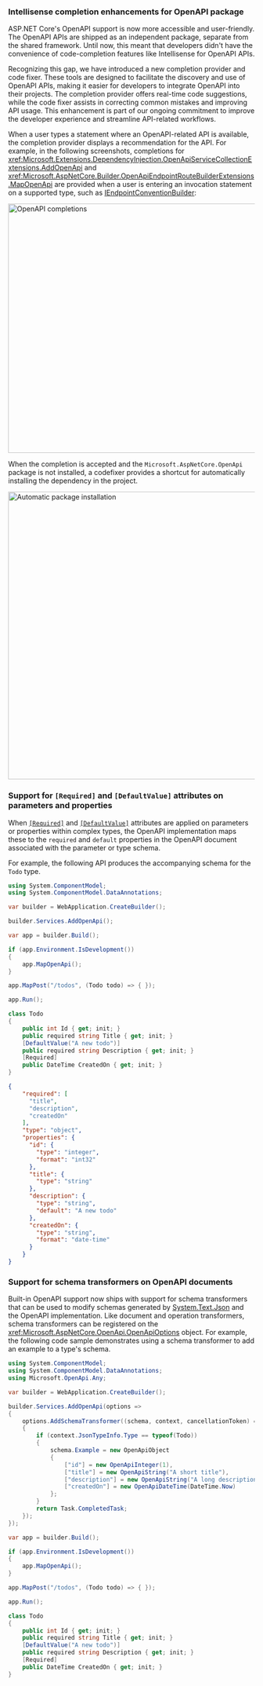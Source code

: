 ### Intellisense completion enhancements for OpenAPI package

ASP.NET Core's OpenAPI support is now more accessible and user-friendly. The OpenAPI APIs are shipped as an independent package, separate from the shared framework. Until now, this meant that developers didn't have the convenience of code-completion features like Intellisense for OpenAPI APIs.

Recognizing this gap, we have introduced a new completion provider and code fixer. These tools are designed to facilitate the discovery and use of OpenAPI APIs, making it easier for developers to integrate OpenAPI into their projects. The completion provider offers real-time code suggestions, while the code fixer assists in correcting common mistakes and improving API usage. This enhancement is part of our ongoing commitment to improve the developer experience and streamline API-related workflows.

When a user types a statement where an OpenAPI-related API is available, the completion provider displays a recommendation for the API. For example, in the following screenshots, completions for <xref:Microsoft.Extensions.DependencyInjection.OpenApiServiceCollectionExtensions.AddOpenApi> and <xref:Microsoft.AspNetCore.Builder.OpenApiEndpointRouteBuilderExtensions.MapOpenApi> are provided when a user is entering an invocation statement on a supported type, such as [IEndpointConventionBuilder](/dotnet/api/microsoft.aspnetcore.builder.iendpointconventionbuilder):

<img width="508" alt="OpenAPI completions" src="https://github.com/dotnet/AspNetCore.Docs/assets/1857993/1ed9fcb9-7ab7-4239-b7c8-d323724e7222">

When the completion is accepted and the `Microsoft.AspNetCore.OpenApi` package is not installed, a codefixer provides a shortcut for automatically installing the dependency in the project.

<img width="586" alt="Automatic package installation" src="https://github.com/dotnet/AspNetCore.Docs/assets/1857993/675baf6f-147f-48a3-bd51-18a0b4eebdf4">

### Support for `[Required]` and `[DefaultValue]` attributes on parameters and properties

When [`[Required]`](/dotnet/api/system.componentmodel.dataannotations.requiredattribute) and [`[DefaultValue]`](/dotnet/api/system.componentmodel.defaultvalueattribute) attributes are applied on parameters or properties within complex types, the OpenAPI implementation maps these to the `required` and `default` properties in the OpenAPI document associated with the parameter or type schema.

For example, the following API produces the accompanying schema for the `Todo` type.

```csharp
using System.ComponentModel;
using System.ComponentModel.DataAnnotations;

var builder = WebApplication.CreateBuilder();

builder.Services.AddOpenApi();

var app = builder.Build();

if (app.Environment.IsDevelopment())
{
    app.MapOpenApi();
}

app.MapPost("/todos", (Todo todo) => { });

app.Run();

class Todo
{
	public int Id { get; init; }
	public required string Title { get; init; }
	[DefaultValue("A new todo")]
	public required string Description { get; init; }
	[Required]
	public DateTime CreatedOn { get; init; }
}
```

```json
{
	"required": [
	  "title",
	  "description",
	  "createdOn"
	],
	"type": "object",
	"properties": {
	  "id": {
	    "type": "integer",
	    "format": "int32"
	  },
	  "title": {
	    "type": "string"
	  },
	  "description": {
	    "type": "string",
	    "default": "A new todo"
	  },
	  "createdOn": {
	    "type": "string",
	    "format": "date-time"
	  }
	}
}
```

### Support for schema transformers on OpenAPI documents

Built-in OpenAPI support now ships with support for schema transformers that can be used to modify schemas generated by [System.Text.Json](/dotnet/api/system.text.json) and the OpenAPI implementation. Like document and operation transformers, schema transformers can be registered on the <xref:Microsoft.AspNetCore.OpenApi.OpenApiOptions> object. For example, the following code sample demonstrates using a schema transformer to add an example to a type's schema.

```csharp
using System.ComponentModel;
using System.ComponentModel.DataAnnotations;
using Microsoft.OpenApi.Any;

var builder = WebApplication.CreateBuilder();

builder.Services.AddOpenApi(options =>
{
    options.AddSchemaTransformer((schema, context, cancellationToken) =>
    {
        if (context.JsonTypeInfo.Type == typeof(Todo))
        {
            schema.Example = new OpenApiObject
            {
                ["id"] = new OpenApiInteger(1),
                ["title"] = new OpenApiString("A short title"),
                ["description"] = new OpenApiString("A long description"),
                ["createdOn"] = new OpenApiDateTime(DateTime.Now)
            };
        }
        return Task.CompletedTask;
    });
});

var app = builder.Build();

if (app.Environment.IsDevelopment())
{
    app.MapOpenApi();
}

app.MapPost("/todos", (Todo todo) => { });

app.Run();

class Todo
{
	public int Id { get; init; }
	public required string Title { get; init; }
	[DefaultValue("A new todo")]
	public required string Description { get; init; }
	[Required]
	public DateTime CreatedOn { get; init; }
}
```
